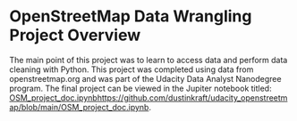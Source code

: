 # OpenStreetMap Data Wrangling Project Overview
The main point of this project was to learn to access data and perform data cleaning with Python. This project was completed using data from openstreetmap.org and was part of the Udacity Data Analyst Nanodegree program. The final project can be viewed in the Jupiter notebook titled: [OSM_project_doc.ipynb](https://github.com/dustinkraft/udacity_openstreetmap/blob/main/OSM_project_doc.ipynb)https://github.com/dustinkraft/udacity_openstreetmap/blob/main/OSM_project_doc.ipynb.
